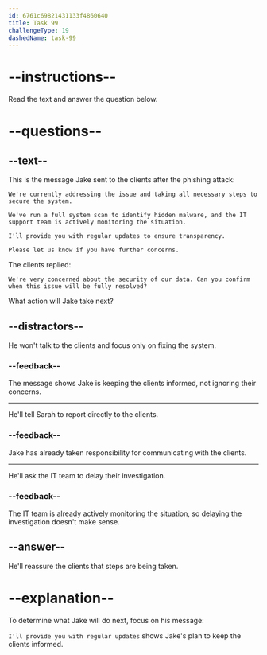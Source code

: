 ```yaml
---
id: 6761c69821431133f4860640
title: Task 99
challengeType: 19
dashedName: task-99
---
```

<!-- READING -->

# --instructions--

Read the text and answer the question below.

# --questions--

## --text--

This is the message Jake sent to the clients after the phishing attack:

`We're currently addressing the issue and taking all necessary steps to secure the system.`

`We've run a full system scan to identify hidden malware, and the IT support team is actively monitoring the situation.`

`I'll provide you with regular updates to ensure transparency.`

`Please let us know if you have further concerns.`

The clients replied:

`We're very concerned about the security of our data. Can you confirm when this issue will be fully resolved?`

What action will Jake take next?

## --distractors--

He won't talk to the clients and focus only on fixing the system.

### --feedback--

The message shows Jake is keeping the clients informed, not ignoring their concerns.

---

He'll tell Sarah to report directly to the clients.

### --feedback--

Jake has already taken responsibility for communicating with the clients.

---

He'll ask the IT team to delay their investigation.

### --feedback--

The IT team is already actively monitoring the situation, so delaying the investigation doesn't make sense.

## --answer--

He'll reassure the clients that steps are being taken.

# --explanation--

To determine what Jake will do next, focus on his message:  

`I'll provide you with regular updates` shows Jake's plan to keep the clients informed.

